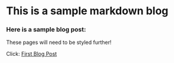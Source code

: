 # This is a sample markdown blog

### Here is a sample blog post:

These pages will need to be styled further!

Click: [First Blog Post](?test)